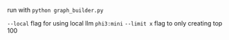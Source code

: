 run with `python graph_builder.py`

`--local` flag for using local llm `phi3:mini`
`--limit x` flag to only creating top 100
